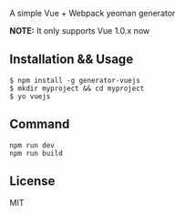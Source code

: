 A simple Vue + Webpack yeoman generator

**NOTE:** It only supports Vue 1.0.x now

## Installation && Usage 
```
$ npm install -g generator-vuejs
$ mkdir myproject && cd myproject
$ yo vuejs
```

## Command
```
npm run dev
npm run build	
```
## License

MIT
